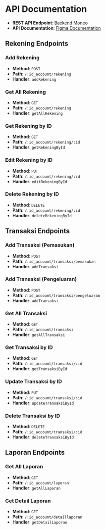 # API Documentation

- **REST API Endpoint**: [Backend Moneo](https://backend-moneo-pyy3zhb4pa-et.a.run.app/)
- **API Documentation**: [Figma Documentation](https://www.figma.com/file/2BW6uOb9D2ZP5rdx56Icgv/Job-Desk-CC?type=whiteboard&node-id=0-1&t=glSWbT4XGb4JNk7Z-0)

## Rekening Endpoints

### Add Rekening

- **Method**: `POST`
- **Path**: `/:id_account/rekening`
- **Handler**: `addRekening`

### Get All Rekening

- **Method**: `GET`
- **Path**: `/:id_account/rekening`
- **Handler**: `getAllRekening`

### Get Rekening by ID

- **Method**: `GET`
- **Path**: `/:id_account/rekening/:id`
- **Handler**: `getRekeningById`

### Edit Rekening by ID

- **Method**: `PUT`
- **Path**: `/:id_account/rekening/:id`
- **Handler**: `editRekeningById`

### Delete Rekening by ID

- **Method**: `DELETE`
- **Path**: `/:id_account/rekening/:id`
- **Handler**: `deleteRekeningById`

## Transaksi Endpoints

### Add Transaksi (Pemasukan)

- **Method**: `POST`
- **Path**: `/:id_account/transaksi/pemasukan`
- **Handler**: `addTransaksi`

### Add Transaksi (Pengeluaran)

- **Method**: `POST`
- **Path**: `/:id_account/transaksi/pengeluaran`
- **Handler**: `addTransaksi`

### Get All Transaksi

- **Method**: `GET`
- **Path**: `/:id_account/transaksi`
- **Handler**: `getAllTransaksi`

### Get Transaksi by ID

- **Method**: `GET`
- **Path**: `/:id_account/transaksi/:id`
- **Handler**: `getTransaksiById`

### Update Transaksi by ID

- **Method**: `PUT`
- **Path**: `/:id_account/transaksi/:id`
- **Handler**: `updateTransaksiById`

### Delete Transaksi by ID

- **Method**: `DELETE`
- **Path**: `/:id_account/transaksi/:id`
- **Handler**: `deleteTransaksiById`

## Laporan Endpoints

### Get All Laporan

- **Method**: `GET`
- **Path**: `/:id_account/laporan`
- **Handler**: `getAllLaporan`

### Get Detail Laporan

- **Method**: `GET`
- **Path**: `/:id_account/detaillaporan`
- **Handler**: `getDetailLaporan`


